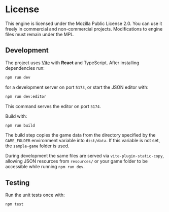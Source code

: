 # License

This engine is licensed under the Mozilla Public License 2.0. You can use it freely in commercial and non-commercial projects. Modifications to engine files must remain under the MPL.

## Development

The project uses [Vite](https://vitejs.dev/) with **React** and TypeScript. After installing dependencies run:

```bash
npm run dev
```

for a development server on port `5173`, or start the JSON editor with:

```bash
npm run dev:editor
```

This command serves the editor on port `5174`.

Build with:

```bash
npm run build
```

The build step copies the game data from the directory specified by the
`GAME_FOLDER` environment variable into `dist/data`. If this variable is not
set, the `sample-game` folder is used.

During development the same files are served via `vite-plugin-static-copy`,
allowing JSON resources from `resources/` or your game folder to be accessible
while running `npm run dev`.

## Testing

Run the unit tests once with:

```bash
npm test
```

